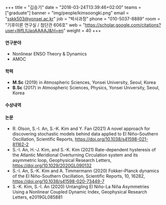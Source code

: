 ﻿+++
title = "김승기"
date = "2018-03-24T13:39:46+02:00"
teams = ["graduate"]
banner = "img/people/kimsoongki.png"
email = "sskk503@yonsei.ac.kr"
job = "박사과정"
phone = "010-5037-8889"
room = "기후이론 연구실 / 첨단관 606호"
web = "https://scholar.google.com/citations?user=WfLIUaoAAAAJ&hl=en"
weight = 40
+++

#### 연구분야
+ Nonlinear ENSO Theory & Dynamics
+ AMOC

#### 학력
 + **M.Sc** (2019) in Atmospheric Sciences, Yonsei University, Seoul, Korea
 + **B.Sc** (2017) in Atmospheric Sciences, Physics, Yonsei University, Seoul, Korea

#### 수상내역


#### 논문
+ R. Olson, S.-I. An, S.-K. Kim and Y. Fan (2021) A novel approach for discovering stochastic models behind data applied to El Niño–Southern Oscillation, Scientific Reports, https://doi.org/10.1038/s41598-021-81162-2
+ S.-I. An, H.-J. Kim, and S.-K. Kim (2021) Rate-dependent hysteresis of the Atlantic Meridional Overturning Circulation system and its asymmetric loop, Geophysical Research Letters, https://doi.org/10.1029/2020GL090132
+ S.-I. An, S.-K. Kim and A. Timmermann (2020) Fokker–Planck dynamics of the El Niño-Southern Oscillation, Scientific Reports, 10, 16282, https://doi.org/10.1038/s41598-020-73449-7
+ S.-K. Kim, S.-I. An (2020) Untangling El Niño-La Niña Asymmetries Using a Nonlinear Coupled Dynamic Index, Geophysical Research Letters, e2019GL085881
